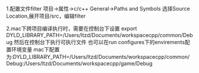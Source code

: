 1.配置文件filter
  项目->属性->c/c++ General->Paths and Symbols
  选择Source Location,展开项目/src，编辑filter
  
2.mac下跨项目编译执行时，需要在控制台下设置
	export DYLD_LIBRARY_PATH=/Users/ltzd/Documents/workspacecpp/common/Debug
  然后在控制台下执行可执行文件
  也可以在run configures下的envirements配置环境变量
  mac下配置为:DYLD_LIBRARY_PATH=/Users/ltzd/Documents/workspacecpp/common/Debug:/Users/ltzd/Documents/workspacecpp/game/Debug